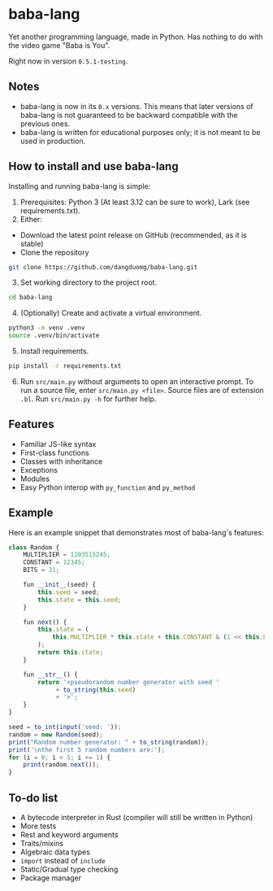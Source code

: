 # baba-lang

Yet another programming language, made in Python. Has nothing to do with the video game "Baba is You".

Right now in version `0.5.1-testing`.

## Notes

- baba-lang is now in its `0.x` versions. This means that later versions of baba-lang is not guaranteed to be backward compatible with the previous ones.
- baba-lang is written for educational purposes only; it is not meant to be used in production.

## How to install and use baba-lang

Installing and running baba-lang is simple:
1. Prerequisites: Python 3 (At least 3.12 can be sure to work), Lark (see requirements.txt).
2. Either:
* Download the latest point release on GitHub (recommended, as it is stable)
* Clone the repository
```sh
git clone https://github.com/dangduomg/baba-lang.git
```
3. Set working directory to the project root.
```sh
cd baba-lang
```
4. (Optionally) Create and activate a virtual environment.
```sh
python3 -m venv .venv
source .venv/bin/activate
```
5. Install requirements.
```sh
pip install -r requirements.txt
```
6. Run `src/main.py` without arguments to open an interactive prompt. To run a source file, enter `src/main.py <file>`. Source files are of extension `.bl`. Run `src/main.py -h` for further help.

## Features
- Familiar JS-like syntax
- First-class functions
- Classes with inheritance
- Exceptions
- Modules
- Easy Python interop with `py_function` and `py_method`

## Example
Here is an example snippet that demonstrates most of baba-lang's features:
```js
class Random {
    MULTIPLIER = 1103515245;
    CONSTANT = 12345;
    BITS = 31;

    fun __init__(seed) {
        this.seed = seed;
        this.state = this.seed;
    }

    fun next() {
        this.state = (
            this.MULTIPLIER * this.state + this.CONSTANT & (1 << this.BITS) - 1
        );
        return this.state;
    }

    fun __str__() {
        return '<pseudorandom number generator with seed '
             + to_string(this.seed)
             + '>';
    }
}

seed = to_int(input('seed: '));
random = new Random(seed);
print("Random number generator: " + to_string(random));
print('\nthe first 5 random numbers are:');
for (i = 0; i < 5; i += 1) {
    print(random.next());
}
```

## To-do list
- A bytecode interpreter in Rust (compiler will still be written in Python)
- More tests
- Rest and keyword arguments
- Traits/mixins
- Algebraic data types
- `import` instead of `include`
- Static/Gradual type checking
- Package manager
